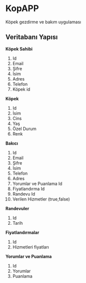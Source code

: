 # KopAPP

Köpek gezdirme ve bakım uygulaması

## Veritabanı Yapısı

**Köpek Sahibi**
1. Id
2. Email
3. Şifre
4. İsim
5. Adres
6. Telefon
7. Köpek id

**Köpek**
1. Id
2. İsim
3. Cins
4. Yaş
5. Özel Durum
6. Renk

**Bakıcı**
1. Id
2. Email
3. Şifre
4. İsim
5. Telefon
6. Adres
7. Yorumlar ve Puanlama Id
8. Fiyatlandırma Id
9. Randevu Id
10. Verilen Hizmetler (true,false)

**Randevuler**
1. Id
2. Tarih

**Fiyatlandırmalar**
1. Id
2. Hizmetleri fiyatları

**Yorumlar ve Puanlama**
1. Id
2. Yorumlar
3. Puanlama
